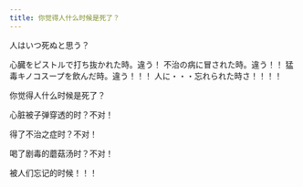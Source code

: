 ```yaml
---
title: 你觉得人什么时候是死了？
---
```

人はいつ死ぬと思う？

心臓をピストルで打ち抜かれた時。違う！ 
不治の病に冒された時。違う！！ 
猛毒キノコスープを飲んだ時。違う！！！ 
人に・・・忘れられた時さ！！！！ 

你觉得人什么时候是死了？

心脏被子弹穿透的时？不对！

得了不治之症时？不对！

喝了剧毒的蘑菇汤时？不对！

被人们忘记的时候！！！
